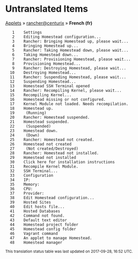 # Untranslated Items
[Applets](../../../README.md) &#187; [rancher@centurix](../README.md) &#187; **French (fr)**

       1	Settings
       2	Editing Homestead configuration...
       3	Rancher: Bringing Homestead up, please wait...
       4	Bringing Homestead up...
       5	Rancher: Taking Homestead down, please wait...
       6	Taking Homestead down...
       7	Rancher: Provisioning Homestead, please wait...
       8	Provisioning Homestead...
       9	Rancher: Destroying Homestead, please wait...
      10	Destroying Homestead...
      11	Rancher: Suspending Homestead, please wait...
      12	Suspending Homestead...
      13	Homestead SSH Terminal opened
      14	Rancher: Recompiling Kernel, please wait...
      15	Recompiling Kernel...
      16	Homestead missing or not configured.
      17	Kernel Module not loaded. Needs recompilation.
      18	Homestead up.
      19	 (Running)
      20	Rancher: Homestead suspended.
      21	Homestead suspended.
      22	 (Suspended)
      23	Homestead down.
      24	 (Down)
      25	Rancher: Homestead not created.
      26	Homestead not created
      27	 (Not created/Destroyed)
      28	Rancher: Homestead not installed.
      29	Homestead not installed
      30	Click here for installation instructions
      31	Recompile Kernel Module.
      32	SSH Terminal...
      33	Configuration
      34	IP: 
      35	Memory: 
      36	CPU: 
      37	Provider: 
      38	Edit Homestead configuration...
      39	Hosted Sites
      40	Edit hosts file...
      41	Hosted Databases
      42	Command not found.
      43	Default text editor
      44	Homestead project folder
      45	Homestead config folder
      46	Vagrant command
      47	An applet to manage Homestead.
      48	Homestead manager

<sup>This translation status table was last updated on 2017-09-28, 16:52 UTC.</sup>
